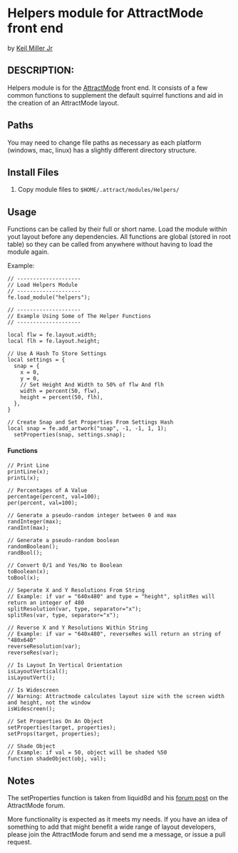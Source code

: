 # Helpers module for AttractMode front end

by [Keil Miller Jr](http://keilmillerjr.com)

## DESCRIPTION:

Helpers module is for the [AttractMode](http://attractmode.org) front end. It consists of a few common functions to supplement the default squirrel functions and aid in the creation of an AttractMode layout.

## Paths

You may need to change file paths as necessary as each platform (windows, mac, linux) has a slightly different directory structure.

## Install Files

1. Copy module files to `$HOME/.attract/modules/Helpers/`

## Usage

Functions can be called by their full or short name. Load the module within yout layout before any dependencies. All functions are global (stored in root table) so they can be called from anywhere without having to load the module again.

Example:

```Squirrel
// --------------------
// Load Helpers Module
// --------------------
fe.load_module("helpers");

// --------------------
// Example Using Some of The Helper Functions
// --------------------

local flw = fe.layout.width;
local flh = fe.layout.height;

// Use A Hash To Store Settings
local settings = {
  snap = {
    x = 0,
    y = 0,
    // Set Height And Width to 50% of flw And flh
    width = percent(50, flw),
    height = percent(50, flh),
  },
}

// Create Snap and Set Properties From Settings Hash
local snap = fe.add_artwork("snap", -1, -1, 1, 1);
  setProperties(snap, settings.snap);
```

#### Functions

```Squirrel
// Print Line
printLine(x);
printL(x);

// Percentages of A Value
percentage(percent, val=100);
per(percent, val=100);

// Generate a pseudo-random integer between 0 and max
randInteger(max);
randInt(max);

// Generate a pseudo-random boolean
randomBoolean();
randBool();

// Convert 0/1 and Yes/No to Boolean
toBoolean(x);
toBool(x);

// Seperate X and Y Resolutions From String
// Example: if var = "640x480" and type = "height", splitRes will return an integer of 480
splitResolution(var, type, separator="x");
splitRes(var, type, separator="x");

// Reverse X and Y Resolutions Within String
// Example: if var = "640x480", reverseRes will return an string of "480x640"
reverseResolution(var);
reverseRes(var);

// Is Layout In Vertical Orientation
isLayoutVertical();
isLayoutVert();

// Is Widescreen
// Warning: Attractmode calculates layout size with the screen width and height, not the window
isWidescreen();

// Set Properties On An Object
setProperties(target, properties);
setProps(target, properties);

// Shade Object
// Example: if val = 50, object will be shaded %50
function shadeObject(obj, val);
```

## Notes

The setProperties function is taken from liquid8d and his [forum post](http://forum.attractmode.org/index.php?topic=1107.msg8464#msg8464) on the AttractMode forum.

More functionality is expected as it meets my needs. If you have an idea of something to add that might benefit a wide range of layout developers, please join the AttractMode forum and send me a message, or issue a pull request.
